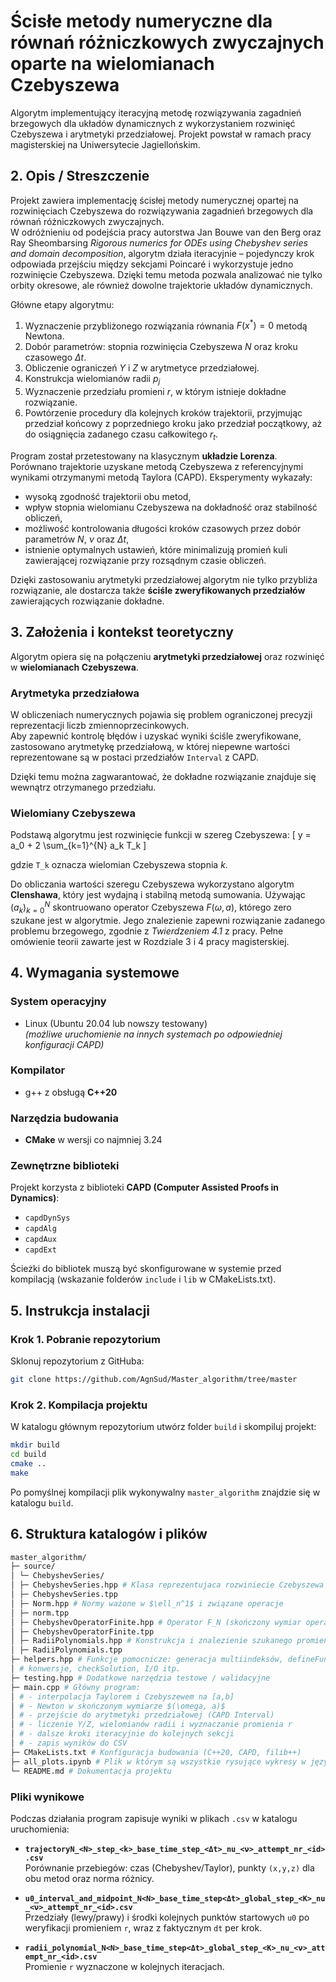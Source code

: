 # Ścisłe metody numeryczne dla równań różniczkowych zwyczajnych oparte na wielomianach Czebyszewa

Algorytm implementujący iteracyjną metodę rozwiązywania zagadnień brzegowych dla układów dynamicznych z wykorzystaniem rozwinięć Czebyszewa i arytmetyki przedziałowej. Projekt powstał w ramach pracy magisterskiej na Uniwersytecie Jagiellońskim.

## 2. Opis / Streszczenie

Projekt zawiera implementację ścisłej metody numerycznej opartej na rozwinięciach Czebyszewa do rozwiązywania zagadnień brzegowych dla równań różniczkowych zwyczajnych.  
W odróżnieniu od podejścia pracy autorstwa Jan Bouwe van den Berg oraz Ray Sheombarsing 
_Rigorous numerics for ODEs using Chebyshev series and domain decomposition_, algorytm działa iteracyjnie – pojedynczy krok odpowiada przejściu między sekcjami Poincaré i wykorzystuje jedno rozwinięcie Czebyszewa. Dzięki temu metoda pozwala analizować nie tylko orbity okresowe, ale również dowolne trajektorie układów dynamicznych.

Główne etapy algorytmu:
1. Wyznaczenie przybliżonego rozwiązania równania $F(x^*) = 0$ metodą Newtona.
2. Dobór parametrów: stopnia rozwinięcia Czebyszewa $N$ oraz kroku czasowego $\Delta t$.
3. Obliczenie ograniczeń $Y$ i $Z$ w arytmetyce przedziałowej.
4. Konstrukcja wielomianów radii $p_j$
5. Wyznaczenie przedziału promieni $r$, w którym istnieje dokładne rozwiązanie.
6. Powtórzenie procedury dla kolejnych kroków trajektorii, przyjmując przedział końcowy
z poprzedniego kroku jako przedział początkowy, aż do osiągnięcia zadanego czasu całkowitego $r_t$.

Program został przetestowany na klasycznym **układzie Lorenza**.  
Porównano trajektorie uzyskane metodą Czebyszewa z referencyjnymi wynikami otrzymanymi metodą Taylora (CAPD). Eksperymenty wykazały:
- wysoką zgodność trajektorii obu metod,
- wpływ stopnia wielomianu Czebyszewa na dokładność oraz stabilność obliczeń,
- możliwość kontrolowania długości kroków czasowych przez dobór parametrów $N$, $\nu$ oraz $\Delta t$,
- istnienie optymalnych ustawień, które minimalizują promień kuli zawierającej rozwiązanie przy rozsądnym czasie obliczeń.

Dzięki zastosowaniu arytmetyki przedziałowej algorytm nie tylko przybliża rozwiązanie, ale dostarcza także **ściśle zweryfikowanych przedziałów** zawierających rozwiązanie dokładne.

## 3. Założenia i kontekst teoretyczny

Algorytm opiera się na połączeniu **arytmetyki przedziałowej** oraz rozwinięć w **wielomianach Czebyszewa**.

### Arytmetyka przedziałowa
W obliczeniach numerycznych pojawia się problem ograniczonej precyzji reprezentacji liczb zmiennoprzecinkowych.  
Aby zapewnić kontrolę błędów i uzyskać wyniki ściśle zweryfikowane, zastosowano arytmetykę przedziałową, 
w której niepewne wartości reprezentowane są w postaci przedziałów ```Interval``` z CAPD.

Dzięki temu można zagwarantować, że dokładne rozwiązanie znajduje się wewnątrz otrzymanego przedziału.

### Wielomiany Czebyszewa
Podstawą algorytmu jest rozwinięcie funkcji w szereg Czebyszewa:
\[ 
y = a_0 + 2 \sum_{k=1}^{N} a_k T_k
\]

gdzie `T_k` oznacza wielomian Czebyszewa stopnia *k*.  

Do obliczania wartości szeregu Czebyszewa wykorzystano algorytm **Clenshawa**, który jest wydajną i stabilną metodą sumowania.
Używając $(a_k)_{k=0}^N$ skontruowano operator Czebyszewa $F(\omega, a)$, którego zero szukane jest w algorytmie. 
Jego znalezienie zapewni rozwiązanie zadanego problemu brzegowego, zgodnie z _Twierdzeniem 4.1_ z pracy. 
Pełne omówienie teorii zawarte jest w Rozdziale 3 i 4 pracy magisterskiej.

## 4. Wymagania systemowe

### System operacyjny
- Linux (Ubuntu 20.04 lub nowszy testowany)  
  *(możliwe uruchomienie na innych systemach po odpowiedniej konfiguracji CAPD)*

### Kompilator
- g++ z obsługą **C++20**

### Narzędzia budowania
- **CMake** w wersji co najmniej 3.24

### Zewnętrzne biblioteki
Projekt korzysta z biblioteki **CAPD (Computer Assisted Proofs in Dynamics)**:
- `capdDynSys`
- `capdAlg`
- `capdAux`
- `capdExt`

Ścieżki do bibliotek muszą być skonfigurowane w systemie przed kompilacją (wskazanie folderów `include` i `lib` w CMakeLists.txt).

## 5. Instrukcja instalacji

### Krok 1. Pobranie repozytorium
Sklonuj repozytorium z GitHuba:
```bash
git clone https://github.com/AgnSud/Master_algorithm/tree/master
```
### Krok 2. Kompilacja projektu

W katalogu głównym repozytorium utwórz folder `build` i skompiluj projekt:
```bash
mkdir build
cd build
cmake ..
make
```


Po pomyślnej kompilacji plik wykonywalny `master_algorithm` znajdzie się w katalogu `build`.

## 6. Struktura katalogów i plików

```bash
master_algorithm/
├─ source/
│ └─ ChebyshevSeries/
│ ├─ ChebyshevSeries.hpp # Klasa reprezentujaca rozwiniecie Czebyszewa 
│ ├─ ChebyshevSeries.tpp 
│ ├─ Norm.hpp # Normy ważone w $\ell_n^1$ i związane operacje 
│ ├─ norm.tpp 
│ ├─ ChebyshevOperatorFinite.hpp # Operator F_N (skończony wymiar operatora Czebyszewa): f0, f1, DF, A itp.
│ ├─ ChebyshevOperatorFinite.tpp
│ ├─ RadiiPolynomials.hpp # Konstrukcja i znalezienie szukanego promienia dla wielomianów radii
│ ├─ RadiiPolynomials.tpp
├─ helpers.hpp # Funkcje pomocnicze: generacja multiindeksów, defineFunctionG,
│ # konwersje, checkSolution, I/O itp.
├─ testing.hpp # Dodatkowe narzędzia testowe / walidacyjne
├─ main.cpp # Główny program:
│ # - interpolacja Taylorem i Czebyszewem na [a,b]
│ # - Newton w skończonym wymiarze $(\omega, a)$
│ # - przejście do arytmetyki przedziałowej (CAPD Interval)
│ # - liczenie Y/Z, wielomianów radii i wyznaczanie promienia r
│ # - dalsze kroki iteracyjnie do kolejnych sekcji
│ # - zapis wyników do CSV
├─ CMakeLists.txt # Konfiguracja budowania (C++20, CAPD, filib++)
├─ all_plots.ipynb # Plik w którym są wszystkie rysujące wykresy w języku python
└─ README.md # Dokumentacja projektu
```


### Pliki wynikowe

Podczas działania program zapisuje wyniki w plikach `.csv` w katalogu uruchomienia:

- **`trajectoryN_<N>_step_<k>_base_time_step_<Δt>_nu_<ν>_attempt_nr_<id>.csv`**  
  Porównanie przebiegów: czas (Chebyshev/Taylor), punkty `(x,y,z)` dla obu metod oraz norma różnicy.

- **`u0_interval_and_midpoint_N<N>_base_time_step<Δt>_global_step_<K>_nu_<ν>_attempt_nr_<id>.csv`**  
  Przedziały (lewy/prawy) i środki kolejnych punktów startowych `u0` po weryfikacji promieniem `r`, wraz z faktycznym `dt` per krok.

- **`radii_polynomial_N<N>_base_time_step<Δt>_global_step_<K>_nu_<ν>_attempt_nr_<id>.csv`**  
  Promienie `r` wyznaczone w kolejnych iteracjach.

